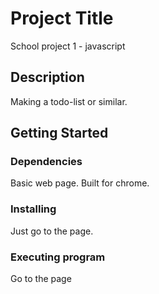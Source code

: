 # Project Title

School project 1 - javascript

## Description

Making a todo-list or similar.

## Getting Started

### Dependencies

Basic web page. Built for chrome.

### Installing

Just go to the page.

### Executing program

Go to the page

